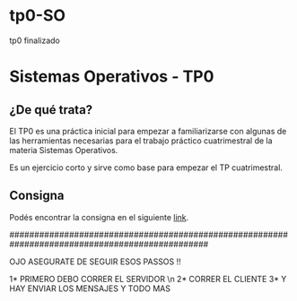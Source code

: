 # tp0-SO
tp0 finalizado

# Sistemas Operativos - TP0

## ¿De qué trata?

El TP0 es una práctica inicial para empezar a familiarizarse con algunas de las herramientas necesarias para el trabajo práctico cuatrimestral de la materia Sistemas Operativos.

Es un ejercicio corto y sirve como base para empezar el TP cuatrimestral.

## Consigna

Podés encontrar la consigna en el siguiente [link].

[link]: https://faq.utnso.com.ar/tp0-enunciado

################################################################################################

OJO ASEGURATE DE SEGUIR ESOS PASSOS !!

1* PRIMERO DEBO CORRER EL SERVIDOR \n
2* CORRER EL CLIENTE
3* Y HAY ENVIAR LOS MENSAJES Y TODO MAS
